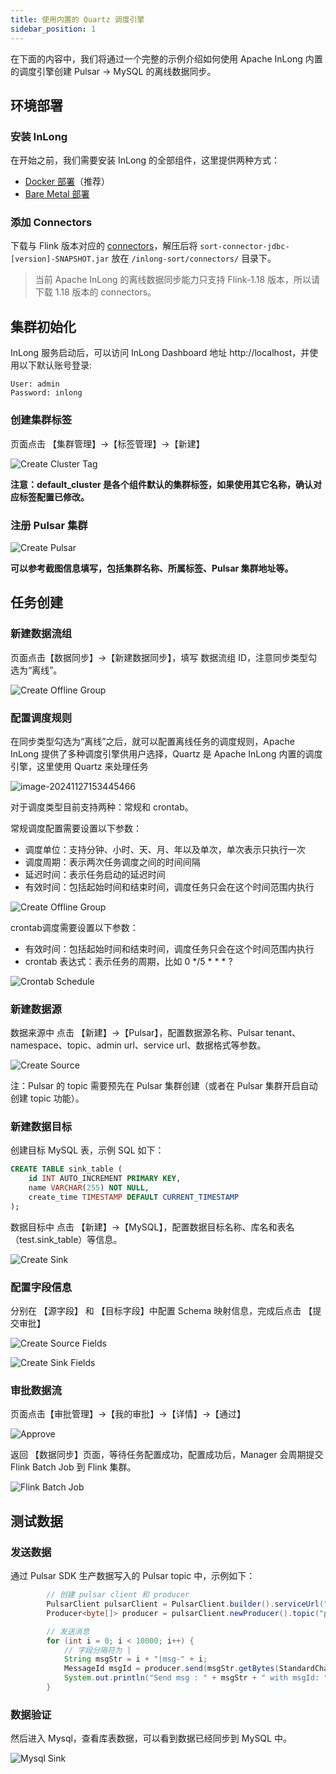 ```yaml
---
title: 使用内置的 Quartz 调度引擎
sidebar_position: 1
---
```


在下面的内容中，我们将通过一个完整的示例介绍如何使用 Apache InLong 内置的调度引擎创建 Pulsar -> MySQL 的离线数据同步。

## 环境部署
### 安装 InLong

在开始之前，我们需要安装 InLong 的全部组件，这里提供两种方式：
- [Docker 部署](deployment/docker.md)（推荐）
- [Bare Metal 部署](deployment/bare_metal.md)

### 添加 Connectors

下载与 Flink 版本对应的 [connectors](https://inlong.apache.org/zh-CN/downloads)，解压后将 `sort-connector-jdbc-[version]-SNAPSHOT.jar` 放在 `/inlong-sort/connectors/` 目录下。
> 当前 Apache InLong 的离线数据同步能力只支持 Flink-1.18 版本，所以请下载 1.18 版本的 connectors。

## 集群初始化
InLong 服务启动后，可以访问 InLong Dashboard 地址 http://localhost，并使用以下默认账号登录:
```
User: admin
Password: inlong
```
### 创建集群标签
页面点击 【集群管理】→【标签管理】→【新建】

![Create Cluster Tag](img/pulsar_mysql/quartz/cluster_tag.png)

**注意：default_cluster 是各个组件默认的集群标签，如果使用其它名称，确认对应标签配置已修改。**

### 注册 Pulsar 集群

![Create Pulsar](img/pulsar_mysql/quartz/pulsar.png)

**可以参考截图信息填写，包括集群名称、所属标签、Pulsar 集群地址等。**

## 任务创建
### 新建数据流组
页面点击【数据同步】→【新建数据同步】，填写 数据流组 ID，注意同步类型勾选为“离线”。

![Create Offline Group](img/pulsar_mysql/quartz/create_offline_group.png)

### 配置调度规则
在同步类型勾选为“离线”之后，就可以配置离线任务的调度规则，Apache InLong 提供了多种调度引擎供用户选择，Quartz 是 Apache InLong 内置的调度引擎，这里使用 Quartz 来处理任务

![image-20241127153445466](/Users/empty/gitprojects/inlong-website/i18n/zh-CN/docusaurus-plugin-content-docs/version-2.0.0/quick_start/offline_data_sync/img/pulsar_mysql/schedule_engine_type.png)

对于调度类型目前支持两种：常规和 crontab。

常规调度配置需要设置以下参数：
- 调度单位：支持分钟、小时、天、月、年以及单次，单次表示只执行一次
- 调度周期：表示两次任务调度之间的时间间隔
- 延迟时间：表示任务启动的延迟时间
- 有效时间：包括起始时间和结束时间，调度任务只会在这个时间范围内执行

![Create Offline Group](img/pulsar_mysql/quartz/normal_schedule.png)

crontab调度需要设置以下参数：
- 有效时间：包括起始时间和结束时间，调度任务只会在这个时间范围内执行
- crontab 表达式：表示任务的周期，比如 0 */5 * * * ?

![Crontab Schedule](img/pulsar_mysql/quartz/cron_schedule.png)

### 新建数据源

数据来源中 点击 【新建】→【Pulsar】，配置数据源名称、Pulsar tenant、namespace、topic、admin url、service url、数据格式等参数。

![Create Source](img/pulsar_mysql/quartz/source.png)

注：Pulsar 的 topic 需要预先在 Pulsar 集群创建（或者在 Pulsar 集群开启自动创建 topic 功能）。

### 新建数据目标

创建目标 MySQL 表，示例 SQL 如下：
```sql
CREATE TABLE sink_table (
    id INT AUTO_INCREMENT PRIMARY KEY,
    name VARCHAR(255) NOT NULL,
    create_time TIMESTAMP DEFAULT CURRENT_TIMESTAMP
);
```

数据目标中 点击 【新建】→【MySQL】，配置数据目标名称、库名和表名（test.sink_table）等信息。

![Create Sink](img/pulsar_mysql/quartz/sink.png)

### 配置字段信息

分别在 【源字段】 和 【目标字段】中配置 Schema 映射信息，完成后点击 【提交审批】

![Create Source Fields](img/pulsar_mysql/quartz/source_field.png)

![Create Sink Fields](img/pulsar_mysql/quartz/sink_field.png)

### 审批数据流

页面点击【审批管理】->【我的审批】->【详情】->【通过】

![Approve](img/pulsar_mysql/quartz/approve.png)

返回 【数据同步】页面，等待任务配置成功，配置成功后，Manager 会周期提交 Flink Batch Job 到 Flink 集群。

![Flink Batch Job](img/pulsar_mysql/quartz/flink_batch_job.png)

## 测试数据
### 发送数据

通过 Pulsar SDK 生产数据写入的 Pulsar topic 中，示例如下：
```java
        // 创建 pulsar client 和 producer
        PulsarClient pulsarClient = PulsarClient.builder().serviceUrl("pulsar://localhost:6650").build();
        Producer<byte[]> producer = pulsarClient.newProducer().topic("public/default/test").create();

        // 发送消息
        for (int i = 0; i < 10000; i++) {
            // 字段分隔符为 |
            String msgStr = i + "|msg-" + i;
            MessageId msgId = producer.send(msgStr.getBytes(StandardCharsets.UTF_8));
            System.out.println("Send msg : " + msgStr + " with msgId: " + msgId);
        }
```

### 数据验证

然后进入 Mysql，查看库表数据，可以看到数据已经同步到 MySQL 中。

![Mysql Sink](img/pulsar_mysql/quartz/mysql_sink.png)
